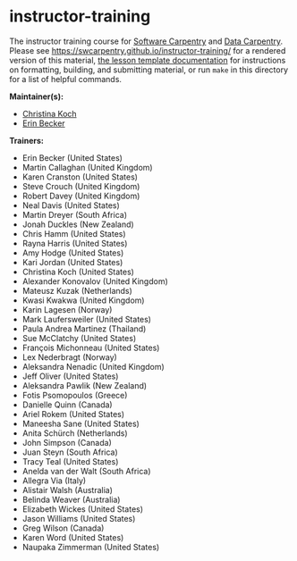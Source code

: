 instructor-training
===================

The instructor training course for [Software Carpentry][swc-site] and [Data Carpentry][dc-site].
Please see <https://swcarpentry.github.io/instructor-training/> for a rendered version of this material,
[the lesson template documentation][lesson-example]
for instructions on formatting, building, and submitting material,
or run `make` in this directory for a list of helpful commands.

**Maintainer(s):**

* [Christina Koch][koch_christina]
* [Erin Becker][becker_erin]

**Trainers:**

*   Erin Becker (United States)
*   Martin Callaghan (United Kingdom)
*   Karen Cranston (United States)
*   Steve Crouch (United Kingdom)
*   Robert Davey (United Kingdom)
*   Neal Davis (United States)
*   Martin Dreyer (South Africa)
*   Jonah Duckles (New Zealand)
*   Chris Hamm (United States)
*   Rayna Harris (United States)
*   Amy Hodge (United States)
*   Kari Jordan (United States)
*   Christina Koch (United States)
*   Alexander Konovalov (United Kingdom)
*   Mateusz Kuzak (Netherlands)
*   Kwasi Kwakwa (United Kingdom)
*   Karin Lagesen (Norway)
*   Mark Laufersweiler (United States)
*   Paula Andrea Martinez (Thailand)
*   Sue McClatchy (United States)
*   François Michonneau (United States)
*   Lex Nederbragt (Norway)
*   Aleksandra Nenadic (United Kingdom)
*   Jeff Oliver (United States)
*   Aleksandra Pawlik (New Zealand)
*   Fotis Psomopoulos (Greece)
*   Danielle Quinn (Canada)
*   Ariel Rokem (United States)
*   Maneesha Sane (United States)
*   Anita Schürch (Netherlands)
*   John Simpson (Canada)
*   Juan Steyn (South Africa)
*   Tracy Teal (United States)
*   Anelda van der Walt (South Africa)
*   Allegra Via (Italy)
*   Alistair Walsh (Australia)
*   Belinda Weaver (Australia)
*   Elizabeth Wickes (United States)
*   Jason Williams (United States)
*   Greg Wilson (Canada)
*   Karen Word (United States)
*   Naupaka Zimmerman (United States)

[dc-site]: http://datacarpentry.org
[lesson-example]: https://swcarpentry.github.io/lesson-example
[swc-site]: http://software-carpentry.org
[koch_christina]: http://software-carpentry.org/team/#koch_christina
[becker_erin]: http://www.datacarpentry.org/people/#becker_erin
